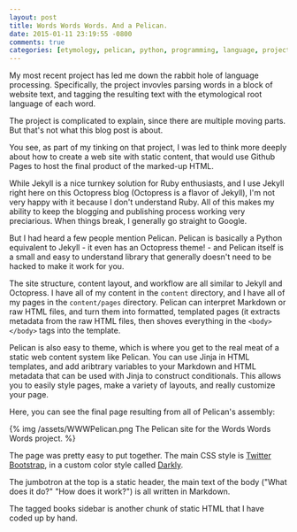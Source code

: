 ```yaml
---
layout: post
title: Words Words Words. And a Pelican.
date: 2015-01-11 23:19:55 -0800
comments: true
categories: [etymology, pelican, python, programming, language, projects]
---
```


My most recent project has led me down the 
rabbit hole of language processing. Specifically,
the project invovles parsing words in a block of 
website text, and tagging the resulting text
with the etymological root language of each word.

The project is complicated to explain, since there
are multiple moving parts. But that's not what this 
blog post is about.

You see, as part of my tinking on that project, 
I was led to think more deeply about how to create
a web site with static content, that would use 
Github Pages to host the final product of the 
marked-up HTML.

While Jekyll is a nice turnkey solution for 
Ruby enthusiasts, and I use Jekyll right here on 
this Octopress blog (Octopress is a flavor of 
Jekyll), I'm not very happy with it because I 
don't understand Ruby. All of this makes my ability
to keep the blogging and publishing process working
very preciarious. When things break, I generally go
straight to Google.

But I had heard a few people mention Pelican. 
Pelican is basically a Python equivalent to 
Jekyll - it even has an Octopress theme! - 
and Pelican itself is a small and easy to 
understand library that generally doesn't need 
to be hacked to make it work for you.

The site structure, content layout, and workflow
are all similar to Jekyll and Octopress. I have
all of my content in the ```content``` directory,
and I have all of my pages in the ```content/pages``` 
directory. Pelican can interpret Markdown or raw HTML 
files, and turn them into formatted, templated pages
(it extracts metadata from the raw HTML files, then 
shoves everything in the ```<body></body>``` tags 
into the template.

Pelican is also easy to theme, which is where you get 
to the real meat of a static web content system like
Pelican. You can use Jinja in HTML templates, and 
add aribtrary variables to your Markdown and HTML 
metadata that can be used with Jinja to construct 
conditionals. This allows you to easily style pages,
make a variety of layouts, and really customize 
your page.

Here, you can see the final page resulting from
all of Pelican's assembly:

{% img /assets/WWWPelican.png The Pelican site for the Words Words Words project. %}

The page was pretty easy to put together. 
The main CSS style is [Twitter Bootstrap](//getbootstrap.com),
in a custom color style called [Darkly](http://bootswatch.com/darkly/).

The jumbotron at the top is a static header,
the main text of the body ("What does it do?" "How does it work?") 
is all written in Markdown.

The tagged books sidebar is another chunk of 
static HTML that I have coded up by hand.







